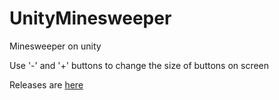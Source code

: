 # UnityMinesweeper
Minesweeper on unity

Use '-' and '+' buttons to change the size of buttons on screen

Releases are [here](https://github.com/d3174q/UnityMinesweeper/tags)
